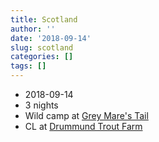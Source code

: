 ```yaml
---
title: Scotland
author: ''
date: '2018-09-14'
slug: scotland
categories: []
tags: []
---
```


* 2018-09-14
* 3 nights
* Wild camp at [Grey Mare's Tail](https://goo.gl/maps/BZaThM1utqtq7YzR8)
* CL at [Drummund Trout Farm](https://goo.gl/maps/RoazUDm1saVvnQeF6)